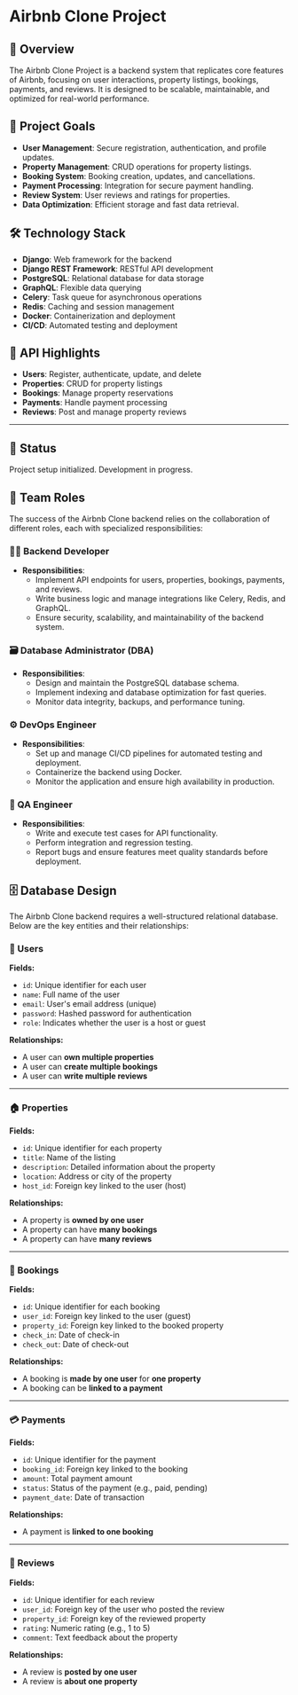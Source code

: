 # Airbnb Clone Project

## 🚀 Overview

The Airbnb Clone Project is a backend system that replicates core features of Airbnb, focusing on user interactions, property listings, bookings, payments, and reviews. It is designed to be scalable, maintainable, and optimized for real-world performance.

## 🎯 Project Goals

- **User Management**: Secure registration, authentication, and profile updates.
- **Property Management**: CRUD operations for property listings.
- **Booking System**: Booking creation, updates, and cancellations.
- **Payment Processing**: Integration for secure payment handling.
- **Review System**: User reviews and ratings for properties.
- **Data Optimization**: Efficient storage and fast data retrieval.

## 🛠️ Technology Stack

- **Django**: Web framework for the backend
- **Django REST Framework**: RESTful API development
- **PostgreSQL**: Relational database for data storage
- **GraphQL**: Flexible data querying
- **Celery**: Task queue for asynchronous operations
- **Redis**: Caching and session management
- **Docker**: Containerization and deployment
- **CI/CD**: Automated testing and deployment

## 📌 API Highlights

- **Users**: Register, authenticate, update, and delete
- **Properties**: CRUD for property listings
- **Bookings**: Manage property reservations
- **Payments**: Handle payment processing
- **Reviews**: Post and manage property reviews

---

## 📂 Status

Project setup initialized. Development in progress.


## 👥 Team Roles

The success of the Airbnb Clone backend relies on the collaboration of different roles, each with specialized responsibilities:

### 🧑‍💻 Backend Developer
- **Responsibilities**: 
  - Implement API endpoints for users, properties, bookings, payments, and reviews.
  - Write business logic and manage integrations like Celery, Redis, and GraphQL.
  - Ensure security, scalability, and maintainability of the backend system.

### 🗃️ Database Administrator (DBA)
- **Responsibilities**:
  - Design and maintain the PostgreSQL database schema.
  - Implement indexing and database optimization for fast queries.
  - Monitor data integrity, backups, and performance tuning.

### ⚙️ DevOps Engineer
- **Responsibilities**:
  - Set up and manage CI/CD pipelines for automated testing and deployment.
  - Containerize the backend using Docker.
  - Monitor the application and ensure high availability in production.

### 🧪 QA Engineer
- **Responsibilities**:
  - Write and execute test cases for API functionality.
  - Perform integration and regression testing.
  - Report bugs and ensure features meet quality standards before deployment.

## 🗄️ Database Design

The Airbnb Clone backend requires a well-structured relational database. Below are the key entities and their relationships:

### 👤 Users
**Fields:**
- `id`: Unique identifier for each user
- `name`: Full name of the user
- `email`: User's email address (unique)
- `password`: Hashed password for authentication
- `role`: Indicates whether the user is a host or guest

**Relationships:**
- A user can **own multiple properties**
- A user can **create multiple bookings**
- A user can **write multiple reviews**

---

### 🏠 Properties
**Fields:**
- `id`: Unique identifier for each property
- `title`: Name of the listing
- `description`: Detailed information about the property
- `location`: Address or city of the property
- `host_id`: Foreign key linked to the user (host)

**Relationships:**
- A property is **owned by one user**
- A property can have **many bookings**
- A property can have **many reviews**

---

### 📅 Bookings
**Fields:**
- `id`: Unique identifier for each booking
- `user_id`: Foreign key linked to the user (guest)
- `property_id`: Foreign key linked to the booked property
- `check_in`: Date of check-in
- `check_out`: Date of check-out

**Relationships:**
- A booking is **made by one user** for **one property**
- A booking can be **linked to a payment**

---

### 💳 Payments
**Fields:**
- `id`: Unique identifier for the payment
- `booking_id`: Foreign key linked to the booking
- `amount`: Total payment amount
- `status`: Status of the payment (e.g., paid, pending)
- `payment_date`: Date of transaction

**Relationships:**
- A payment is **linked to one booking**

---

### 📝 Reviews
**Fields:**
- `id`: Unique identifier for each review
- `user_id`: Foreign key of the user who posted the review
- `property_id`: Foreign key of the reviewed property
- `rating`: Numeric rating (e.g., 1 to 5)
- `comment`: Text feedback about the property

**Relationships:**
- A review is **posted by one user**
- A review is **about one property**


